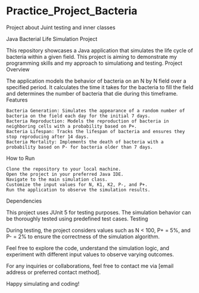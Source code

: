 # Practice_Project_Bacteria
Project about Juint testing and inner classes

Java Bacterial Life Simulation Project

This repository showcases a Java application that simulates the life cycle of bacteria within a given field. This project is aiming to demonstrate my programming skills and my approach to simulationg and testing.
Project Overview

The application models the behavior of bacteria on an N by N field over a specified period. It calculates the time it takes for the bacteria to fill the field and determines the number of bacteria that die during this timeframe.
Features

    Bacteria Generation: Simulates the appearance of a random number of bacteria on the field each day for the initial 7 days.
    Bacteria Reproduction: Models the reproduction of bacteria in neighboring cells with a probability based on P+.
    Bacteria Lifespan: Tracks the lifespan of bacteria and ensures they stop reproducing after 14 days.
    Bacteria Mortality: Implements the death of bacteria with a probability based on P- for bacteria older than 7 days.

How to Run

    Clone the repository to your local machine.
    Open the project in your preferred Java IDE.
    Navigate to the main simulation class.
    Customize the input values for N, K1, K2, P-, and P+.
    Run the application to observe the simulation results.

Dependencies

This project uses JUnit 5 for testing purposes. The simulation behavior can be thoroughly tested using predefined test cases.
Testing

During testing, the project considers values such as N < 100, P+ = 5%, and P- = 2% to ensure the correctness of the simulation algorithm.

Feel free to explore the code, understand the simulation logic, and experiment with different input values to observe varying outcomes.

For any inquiries or collaborations, feel free to contact me via [email address or preferred contact method].

Happy simulating and coding!
